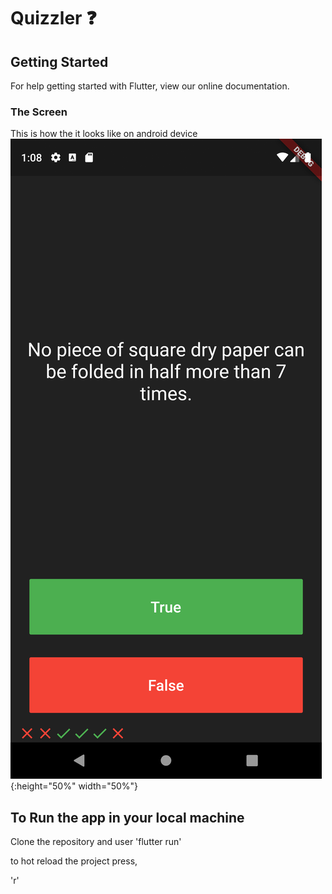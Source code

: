 # Quizzler ❓

## Getting Started
For help getting started with Flutter, view our online documentation.

### The Screen
This is how the it looks like on android device <br>
![Finished App](https://github.com/deeprodge/Quizzler/blob/master/App%20UI.png){:height="50%" width="50%"}

## To Run the app in your local machine
Clone the repository and user
'flutter run'

to hot reload the project press,

'r'
